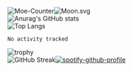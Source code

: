 ![Moe-Counter](https://Moe-Counter.speechless22.repl.co/get/@:Speechless22?theme=asoul)![Moon.svg](https://moon-svg.minung.dev/moon.svg?theme=ray&rotate=0)  
![Anurag's GitHub stats](https://github-readme-stats-speechless.vercel.app/api?username=Speechless22&show_icons=true&theme=transparent&hide_border=true&include_all_commits=true)  
![Top Langs](https://github-readme-stats-speechless.vercel.app/api/top-langs?username=Speechless22&layout=compact&theme=transparent&hide_border=true)
<!--START_SECTION:waka-->

```text
No activity tracked
```

<!--END_SECTION:waka-->
![trophy](https://github-profile-trophy-speechless.vercel.app?username=Speechless22&column=-1&no-bg=true&no-frame=true&theme=monokai)  
![GitHub Streak](https://github-readme-streak-stats-speechless.vercel.app?user=Speechless22&theme=github-dark&hide_border=true)[![spotify-github-profile](https://spotify-github-profile-speechless.vercel.app/api/view?uid=wb79yl20xdk5sbtru65bvgvh1&cover_image=true&theme=compact&show_offline=false&background_color=121212&interchange=true)](https://spotify-github-profile-speechless.vercel.app/api/view?uid=wb79yl20xdk5sbtru65bvgvh1&redirect=true)
